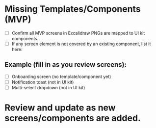 # Missing Templates/Components (MVP)

- [ ] Confirm all MVP screens in Excalidraw PNGs are mapped to UI kit components.
- [ ] If any screen element is not covered by an existing component, list it here:

## Example (fill in as you review screens):
- [ ] Onboarding screen (no template/component yet)
- [ ] Notification toast (not in UI kit)
- [ ] Multi-select dropdown (not in UI kit)

# Review and update as new screens/components are added. 